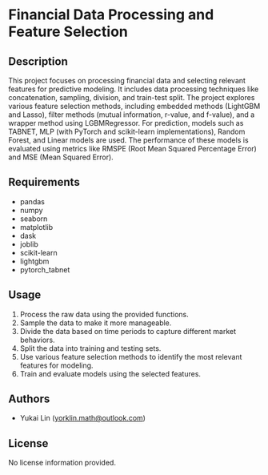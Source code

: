 # Financial Data Processing and Feature Selection

## Description
This project focuses on processing financial data and selecting relevant features for predictive modeling. It includes data processing techniques like concatenation, sampling, division, and train-test split. The project explores various feature selection methods, including embedded methods (LightGBM and Lasso), filter methods (mutual information, r-value, and f-value), and a wrapper method using LGBMRegressor. For prediction, models such as TABNET, MLP (with PyTorch and scikit-learn implementations), Random Forest, and Linear models are used. The performance of these models is evaluated using metrics like RMSPE (Root Mean Squared Percentage Error) and MSE (Mean Squared Error).



## Requirements
- pandas
- numpy
- seaborn
- matplotlib
- dask
- joblib
- scikit-learn
- lightgbm
- pytorch_tabnet

## Usage
1. Process the raw data using the provided functions.
2. Sample the data to make it more manageable.
3. Divide the data based on time periods to capture different market behaviors.
4. Split the data into training and testing sets.
5. Use various feature selection methods to identify the most relevant features for modeling.
6. Train and evaluate models using the selected features.

## Authors
- Yukai Lin (yorklin.math@outlook.com)

## License
No license information provided.
